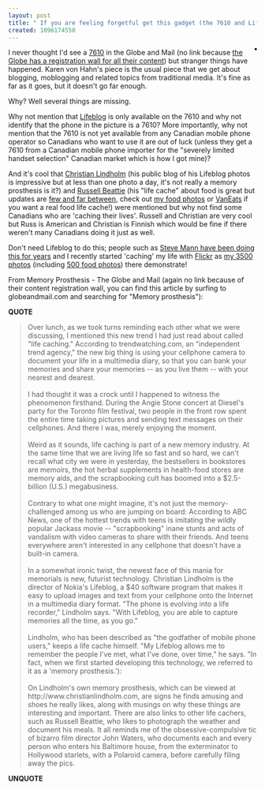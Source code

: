 ```yaml
---
layout: post
title: " If you are feeling forgetful get this gadget (the 7610 and Lifeblog)"
created: 1096174550
---
```

<a href="http://www.flickr.com/photos/roland/564941/" title="photo sharing"><img align="right" src="http://www.flickr.com/photos/564941_6f1820b7a5_m.jpg" alt="" style="border: solid 2px #000000;" /></a>
<p>
I never thought I'd see a <a href="http://www.nokia.com/nokia/0,,54665,00.html">7610</a> in the Globe and Mail (no link because <a href="http://www.rolandtanglao.com/archives/2004/08/18/not_linking_to_the_globe_and_mail_until_they_add_registration_required_to_all_their_links">the Globe has a  registration wall for all their content</a>) but stranger things have happened.  Karen von Hahn's piece is the usual  piece that we get about blogging,  moblogging and related topics from traditional media.  It's fine as far as it goes, but it doesn't go far enough.
</p><p>
Why? Well several things are missing. 
</p><p>
Why not mention that <a href="http://www.nokia.com/lifeblog">Lifeblog</a> is only available on the 7610 and why not identify that the phone in the picture is a 7610? More importantly, why not mention that the 7610 is not yet available from any Canadian mobile phone operator so Canadians who want to use it are out of luck (unless they get a 7610 from a Canadian  mobile phone importer for the "severely limited handset selection" Canadian market which is how I got mine)?
</p><p>
And it's cool that <a href="http://www.christianlindholm.com/">Christian Lindholm</a> (his public blog of his Lifeblog photos is impressive but at less than one photo a day, it's not really a memory prosthesis is it?) and <a href="http://www.russellbeattie.com/notebook/">Russell Beattie</a> (his "life cache" about food is great but updates are <a href="http://www.russellbeattie.com/notebook/search?q=food&#38;Submit=Search">few and far between</a>, check out <a href="http://www.flickr.com/photos/roland/tags/food/">my food photos</a> or <a href="http://www.VanEats.com">VanEats</a> if you want a real food life cache!) were mentioned but why not find some Canadians who are 'caching their lives'.  Russell and Christian are very cool but Russ is American and Christian is Finnish which would be fine if there weren't many Canadians doing it just as well.
</p><p>
Don't need Lifeblog to do this; people such as <a href="http://david.davies.name/weblog/2004/09/21.html#a625">Steve Mann have been doing this for years</a> and I recently started 'caching' my life with <a href="http://www.flickr.com/">Flickr</a> as <a href="http://www.flickr.com/photos/roland/">my 3500 photos</a> (including <a href="http://www.flickr.com/photos/roland/tags/food/">500 food photos</a>)  there demonstrate!
</p><p>
From Memory Prosthesis - The Globe and Mail (again no link because of their content registration wall, you can find this article by surfing to globeandmail.com and searching for "Memory prosthesis"):
</p><p>
<strong>QUOTE</strong>
</p><blockquote>
Over lunch, as we took turns reminding each other what we were discussing, I mentioned this new trend I had just read about called "life caching." According to trendwatching.com, an "independent trend agency," the new big thing is using your cellphone camera to document your life in a multimedia diary, so that you can bank your memories and share your memories -- as you live them -- with your nearest and dearest.
<br />
<br />I had thought it was a crock until I happened to witness the phenomenon firsthand. During the Angie Stone concert at Diesel's party for the Toronto film festival, two people in the front row spent the entire time taking pictures and sending text messages on their cellphones. And there I was, merely enjoying the moment.
<br />
<br />Weird as it sounds, life caching is part of a new memory industry. At the same time that we are living life so fast and so hard, we can't recall what city we were in yesterday, the bestsellers in bookstores are memoirs, the hot herbal supplements in health-food stores are memory aids, and the scrapbooking cult has boomed into a $2.5-billion (U.S.) megabusiness.
<br />
<br />Contrary to what one might imagine, it's not just the memory-challenged among us who are jumping on board: According to ABC News, one of the hottest trends with teens is imitating the wildly popular Jackass movie -- "scrapbooking" inane stunts and acts of vandalism with video cameras to share with their friends. And teens everywhere aren't interested in any cellphone that doesn't have a built-in camera.
<br />
<br />In a somewhat ironic twist, the newest face of this mania for memorials is new, futurist technology. Christian Lindholm is the director of Nokia's Lifeblog, a $40 software program that makes it easy to upload images and text from your cellphone onto the Internet in a multimedia diary format. "The phone is evolving into a life recorder," Lindholm says. "With Lifeblog, you are able to capture memories all the time, as you go."
<br />
<br />Lindholm, who has been described as "the godfather of mobile phone users," keeps a life cache himself. "My Lifeblog allows me to remember the people I've met, what I've done, over time," he says. "In fact, when we first started developing this technology, we referred to it as a 'memory prosthesis.'):
<br />
<br />On Lindholm's own memory prosthesis, which can be viewed at http://www.christianlindholm.com, are signs he finds amusing and shoes he really likes, along with musings on why these things are interesting and important. There are also links to other life cachers, such as Russell Beattie, who likes to photograph the weather and document his meals. It all reminds me of the obsessive-compulsive tic of bizarro film director John Waters, who documents each and every person who enters his Baltimore house, from the exterminator to Hollywood starlets, with a Polaroid camera, before carefully filing away the pics.
<br />
</blockquote><p>
<strong>UNQUOTE</strong>
</p>

